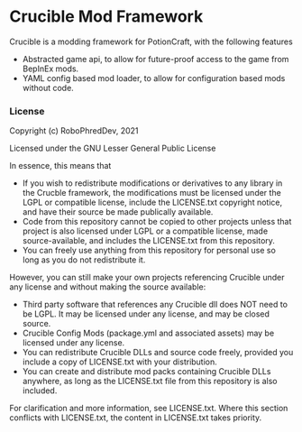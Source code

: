 # Crucible Mod Framework

Crucible is a modding framework for PotionCraft, with the following features

- Abstracted game api, to allow for future-proof access to the game from BepInEx mods.
- YAML config based mod loader, to allow for configuration based mods without code.

### License

Copyright (c) RoboPhredDev, 2021

Licensed under the GNU Lesser General Public License

In essence, this means that

- If you wish to redistribute modifications or derivatives to any library in the Crucble framework, the modifications must be licensed under the LGPL or compatible license, include the LICENSE.txt copyright notice, and have their source be made publically available.
- Code from this repository cannot be copied to other projects unless that project is also licensed under LGPL or a compatible license, made source-available, and includes the LICENSE.txt from this repository.
- You can freely use anything from this repository for personal use so long as you do not redistribute it.

However, you can still make your own projects referencing Crucible under any license and without making the source available:

- Third party software that references any Crucible dll does NOT need to be LGPL. It may be licensed under any license, and may be closed source.
- Crucible Config Mods (package.yml and associated assets) may be licensed under any license.
- You can redistribute Crucible DLLs and source code freely, provided you include a copy of LICENSE.txt with your distribution.
- You can create and distribute mod packs containing Crucible DLLs anywhere, as long as the LICENSE.txt file from this repository is also included.

For clarification and more information, see LICENSE.txt.
Where this section conflicts with LICENSE.txt, the content in LICENSE.txt takes priority.
